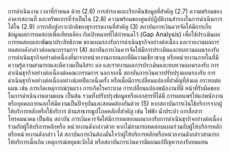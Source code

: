 การดำเนินงาน
เวลาที่กำหนด
ด้วย
(2.6) การสำรองและเรียกคืนข้อมูลที่สำคัญ
(2.7) ความพร้อมของอาคารสถานที่ และทรัพยากรที่จำเป็นใน
(2.8) ความพร้อมของศูนย์ปฏิบัติงานสํารองในการดำเนินการได้ใน
(2.9) การกลับสู่ภาวะปกติของธุรกรรมงานที่สำคัญ
(3)
สถาบันการเงินควรจัดให้มีการเก็บข้อมูลผลการทดสอบเพื่อเทียบเคียง
กับเป้าหมายที่ได้กําหนดไว้ (Gap Analysis) เพื่อใช้ประเมินผลการทดสอบและพัฒนาประสิทธิภาพ
ของแผนรองรับการดำเนินธุรกิจอย่างต่อเนื่อง และรายงานผลการทดสอบดังกล่าวต่อคณะกรรมการ
(4) สถาบันการเงินควรจัดให้มีการประเมินและทบทวนแผนรองรับ
การดำเนินธุรกิจอย่างต่อเนื่องที่มาจากหน่วยงานภายนอกที่มีความเชี่ยวชาญ หรือหน่วยงานภายในที่มี
ความรู้ความสามารถและมีความเป็นอิสระ แล
และรายงานผลการประเมินและทบทวนแผนรองรับ
การดำเนินธุรกิจอย่างต่อเนื่องต่อคณะกรรมการ นอกจากนี้ สถาบันการเงินควรปรับปรุงแผนรองรับ
การดำเนินธุรกิจอย่างต่อเนื่องอย่างน้อยปีละหนึ่งครั้ง หรือเมื่อมีการเปลี่ยนแปลงที่สำคัญที่ส่งผล
กระทบต่อแผน เช่น การเกิดเหตุการณ์รุนแรง การเกิดโรคระบาด การเปลี่ยนแปลงพนักงานที่มี
หน้าที่รับผิดชอบในการดำเนินงานตามแผน เป็นต้น รวมทั้งปรับปรุงข้อมูลหรือเอกสารที่ได้มี
การเผยแพร่ให้แก่พนักงานหรือบุคคลภายนอกให้มีความเป็นปัจจุบันและสอดคล้องกันด้วย
(5) หากสถาบันการเงินใช้บริการจากผู้ให้บริการหลักหรือใช้บริการ
ด้านสาธารณูปโภคหลักที่สำคัญ เช่น ไฟฟ้า น้ำประปา การสื่อสารโทรคมนาคม เป็นต้น สถาบัน
การเงินควรจัดให้มีการทดสอบแผนรองรับการดำเนินธุรกิจอย่างต่อเนื่องร่วมกับผู้ให้บริการหลักหรือ
หน่วยงานดังกล่าวด้วย หากไม่สามารถทดสอบแผนร่วมกับผู้ให้บริการหลักหรือหน่วยงานดังกล่าว
ได้ สถาบันการเงินต้องมั่นใจว่าผู้ให้บริการหลักหรือหน่วยงานดังกล่าวสามารถให้บริการเมื่อเกิด
เหตุการณ์หยุดชะงักได้ หรือสถาบันการเงินควรมีแผนแก้ปัญหารองรับทดแทน
